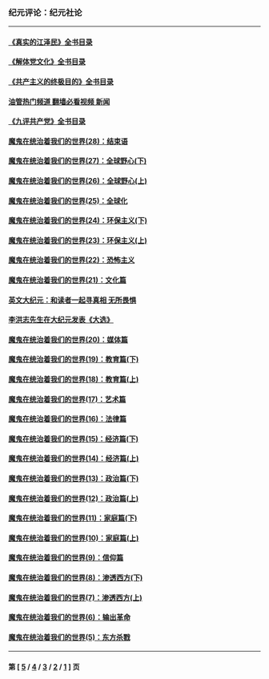 ### 纪元评论：纪元社论
---
#### [《真实的江泽民》全书目录](../../pages/nsc422/n13721399.md?08110330) 
#### [《解体党文化》全书目录](../../pages/nsc422/n13721157.md?08110330) 
#### [《共产主义的终极目的》全书目录](../../pages/nsc422/n13721048.md?08110330) 
#### [油管热门频道 翻墙必看视频 新闻](ok?08110330)
#### [《九评共产党》全书目录](../../pages/nsc422/n13708085.md?08110330) 
#### [魔鬼在统治着我们的世界(28)：结束语](../../pages/nsc422/n10936246.md?08110330) 
#### [魔鬼在统治着我们的世界(27)：全球野心(下)](../../pages/nsc422/n10928319.md?08110330) 
#### [魔鬼在统治着我们的世界(26)：全球野心(上)](../../pages/nsc422/n10900318.md?08110330) 
#### [魔鬼在统治着我们的世界(25)：全球化](../../pages/nsc422/n10788205.md?08110330) 
#### [魔鬼在统治着我们的世界(24)：环保主义(下)](../../pages/nsc422/n10695307.md?08110330) 
#### [魔鬼在统治着我们的世界(23)：环保主义(上)](../../pages/nsc422/n10688613.md?08110330) 
#### [魔鬼在统治着我们的世界(22)：恐怖主义](../../pages/nsc422/n10614727.md?08110330) 
#### [魔鬼在统治着我们的世界(21)：文化篇](../../pages/nsc422/n10597706.md?08110330) 
#### [英文大纪元：和读者一起寻真相 无所畏惧](../../pages/nsc422/n12542027.md?08110330) 
#### [李洪志先生在大纪元发表《大选》](../../pages/nsc422/n12534746.md?08110330) 
#### [魔鬼在统治着我们的世界(20)：媒体篇](../../pages/nsc422/n10586579.md?08110330) 
#### [魔鬼在统治着我们的世界(19)：教育篇(下)](../../pages/nsc422/n10564808.md?08110330) 
#### [魔鬼在统治着我们的世界(18)：教育篇(上)](../../pages/nsc422/n10526970.md?08110330) 
#### [魔鬼在统治着我们的世界(17)：艺术篇](../../pages/nsc422/n10499093.md?08110330) 
#### [魔鬼在统治着我们的世界(16)：法律篇](../../pages/nsc422/n10485969.md?08110330) 
#### [魔鬼在统治着我们的世界(15)：经济篇(下)](../../pages/nsc422/n10469975.md?08110330) 
#### [魔鬼在统治着我们的世界(14)：经济篇(上)](../../pages/nsc422/n10457370.md?08110330) 
#### [魔鬼在统治着我们的世界(13)：政治篇(下)](../../pages/nsc422/n10448270.md?08110330) 
#### [魔鬼在统治着我们的世界(12)：政治篇(上)](../../pages/nsc422/n10444576.md?08110330) 
#### [魔鬼在统治着我们的世界(11)：家庭篇(下)](../../pages/nsc422/n10440961.md?08110330) 
#### [魔鬼在统治着我们的世界(10)：家庭篇(上)](../../pages/nsc422/n10435448.md?08110330) 
#### [魔鬼在统治着我们的世界(9)：信仰篇](../../pages/nsc422/n10432159.md?08110330) 
#### [魔鬼在统治着我们的世界(8)：渗透西方(下)](../../pages/nsc422/n10429603.md?08110330) 
#### [魔鬼在统治着我们的世界(7)：渗透西方(上)](../../pages/nsc422/n10426013.md?08110330) 
#### [魔鬼在统治着我们的世界(6)：输出革命](../../pages/nsc422/n10421536.md?08110330) 
#### [魔鬼在统治着我们的世界(5)：东方杀戮](../../pages/nsc422/n10417707.md?08110330) 

---
#### 第 [ [5](./5.md?08110330) / [4](./4.md?08110330) / [3](./3.md?08110330) / [2](./2.md?08110330) / [1](./1.md?08110330) ] 页
